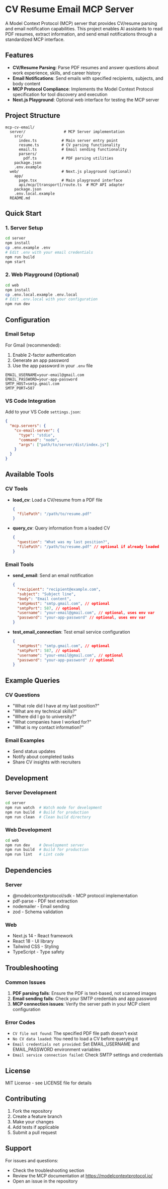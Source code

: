 # CV Resume Email MCP Server

A Model Context Protocol (MCP) server that provides CV/resume parsing and email notification capabilities. This project enables AI assistants to read PDF resumes, extract information, and send email notifications through a standardized MCP interface.

## Features

- **CV/Resume Parsing**: Parse PDF resumes and answer questions about work experience, skills, and career history
- **Email Notifications**: Send emails with specified recipients, subjects, and body content
- **MCP Protocol Compliance**: Implements the Model Context Protocol specification for tool discovery and execution
- **Next.js Playground**: Optional web interface for testing the MCP server

## Project Structure

```
mcp-cv-email/
  server/                 # MCP Server implementation
    src/
      index.ts           # Main server entry point
      resume.ts          # CV parsing functionality
      email.ts           # Email sending functionality
      parsers/
        pdf.ts           # PDF parsing utilities
    package.json
    .env.example
  web/                   # Next.js playground (optional)
    app/
      page.tsx           # Main playground interface
      api/mcp/[transport]/route.ts  # MCP API adapter
    package.json
    .env.local.example
  README.md
```

## Quick Start

### 1. Server Setup

```bash
cd server
npm install
cp .env.example .env
# Edit .env with your email credentials
npm run build
npm start
```

### 2. Web Playground (Optional)

```bash
cd web
npm install
cp .env.local.example .env.local
# Edit .env.local with your configuration
npm run dev
```

## Configuration

### Email Setup

For Gmail (recommended):
1. Enable 2-factor authentication
2. Generate an app password
3. Use the app password in your `.env` file

```env
EMAIL_USERNAME=your-email@gmail.com
EMAIL_PASSWORD=your-app-password
SMTP_HOST=smtp.gmail.com
SMTP_PORT=587
```

### VS Code Integration

Add to your VS Code `settings.json`:

```json
{
  "mcp.servers": {
    "cv-email-server": {
      "type": "stdio",
      "command": "node",
      "args": ["path/to/server/dist/index.js"]
    }
  }
}
```

## Available Tools

### CV Tools

- **load_cv**: Load a CV/resume from a PDF file
  ```json
  {
    "filePath": "/path/to/resume.pdf"
  }
  ```

- **query_cv**: Query information from a loaded CV
  ```json
  {
    "question": "What was my last position?",
    "filePath": "/path/to/resume.pdf" // optional if already loaded
  }
  ```

### Email Tools

- **send_email**: Send an email notification
  ```json
  {
    "recipient": "recipient@example.com",
    "subject": "Subject line",
    "body": "Email content",
    "smtpHost": "smtp.gmail.com", // optional
    "smtpPort": 587, // optional
    "username": "your-email@gmail.com", // optional, uses env var
    "password": "your-app-password" // optional, uses env var
  }
  ```

- **test_email_connection**: Test email service configuration
  ```json
  {
    "smtpHost": "smtp.gmail.com", // optional
    "smtpPort": 587, // optional
    "username": "your-email@gmail.com", // optional
    "password": "your-app-password" // optional
  }
  ```

## Example Queries

### CV Questions
- "What role did I have at my last position?"
- "What are my technical skills?"
- "Where did I go to university?"
- "What companies have I worked for?"
- "What is my contact information?"

### Email Examples
- Send status updates
- Notify about completed tasks
- Share CV insights with recruiters

## Development

### Server Development
```bash
cd server
npm run watch  # Watch mode for development
npm run build  # Build for production
npm run clean  # Clean build directory
```

### Web Development
```bash
cd web
npm run dev    # Development server
npm run build  # Build for production
npm run lint   # Lint code
```

## Dependencies

### Server
- @modelcontextprotocol/sdk - MCP protocol implementation
- pdf-parse - PDF text extraction
- nodemailer - Email sending
- zod - Schema validation

### Web
- Next.js 14 - React framework
- React 18 - UI library
- Tailwind CSS - Styling
- TypeScript - Type safety

## Troubleshooting

### Common Issues

1. **PDF parsing fails**: Ensure the PDF is text-based, not scanned images
2. **Email sending fails**: Check your SMTP credentials and app password
3. **MCP connection issues**: Verify the server path in your MCP client configuration

### Error Codes
- `CV file not found`: The specified PDF file path doesn't exist
- `No CV data loaded`: You need to load a CV before querying it
- `Email credentials not provided`: Set EMAIL_USERNAME and EMAIL_PASSWORD environment variables
- `Email service connection failed`: Check SMTP settings and credentials

## License

MIT License - see LICENSE file for details

## Contributing

1. Fork the repository
2. Create a feature branch
3. Make your changes
4. Add tests if applicable
5. Submit a pull request

## Support

For issues and questions:
- Check the troubleshooting section
- Review the MCP documentation at https://modelcontextprotocol.io/
- Open an issue in the repository
